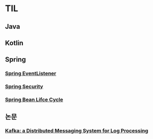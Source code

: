 # TIL
## Java
## Kotlin
## Spring
### [Spring EventListener](https://github.com/Eom-Ti/TIL/blob/main/Spring/SpringEventListener.md)
### [Spring Security](https://github.com/Eom-Ti/TIL/blob/main/Spring/SpringSecurity.md)
### [Spring Bean Lifce Cycle](https://github.com/Eom-Ti/TIL/blob/main/Spring/BeanLifeCycle.md)
## 논문
### [Kafka: a Distributed Messaging System for Log Processing](https://github.com/Eom-Ti/TIL/blob/main/%EB%85%BC%EB%AC%B8/kafka%20a%20Distributed%20Messaging%20System%20for%20Log%20Processing.md)
